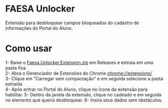 # FAESA Unlocker
Extensão para desbloquear campos bloqueados do cadastro de informações do Portal do Aluno.

# Como usar
1- Baixe o <a href="https://github.com/gustavopradobr/faesa-unlocker/releases/download/stable/Faesa.Unlocker.Extension.zip">Faesa.Unlocker.Extension.zip</a> em Releases e extraia em uma pasta fixa <br/>
2- Abra o Gerenciador de Extensões do Chrome <a href="chrome://extensions/">chrome://extensions/</a><br/>
3- Clique em "Carregar sem compactação" e em seguida selecione a pasta extraída <br/>
4- Após entrar no Portal do Aluno, clique no ícone da extensão para habilitar.
5- Dentro da janela da extensão, clique no cadeado e em seguida no elemento que queira desbloquear.
6- Insira seus dados sem obstáculos.
